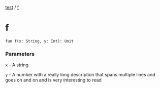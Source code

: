 [test](index.md) / [f](./f.md)

# f

`fun f(x: String, y: Int): Unit`

### Parameters

`x` - A string

`y` - A number with a really long description that spans multiple lines and goes
    on and on and is very interesting to read